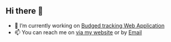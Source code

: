 ## Hi there 👋
- 🔭 I’m currently working on [Budged tracking Web Application](https://github.com/NikolayGeorgievv/BudgedTrackerProject)
- 📫 You can reach me on [via my website](https://nikolaygeorgievv.github.io) or by [Email](mailto:nikolay.va.georgiev@gmail.com)
<!--
**NikolayGeorgievv/NikolayGeorgievv** is a ✨ _special_ ✨ repository because its `README.md` (this file) appears on your GitHub profile.

Here are some ideas to get you started:

- 🔭 I’m currently working on ...
- 🌱 I’m currently learning ...
- 👯 I’m looking to collaborate on ...
- 🤔 I’m looking for help with ...
- 💬 Ask me about ...
- 📫 How to reach me: ...
- 😄 Pronouns: ...
- ⚡ Fun fact: ...
-->

